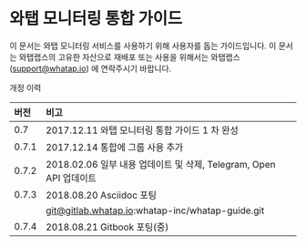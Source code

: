 # 와탭 모니터링 통합 가이드

이 문서는 와탭 모니터링 서비스를 사용하기 위해 사용자를 돕는 가이드입니다. 이 문서는 와탭랩스의 고유한 자산으로 재배포 또는 사용을 위해서는 와탭랩스\([support@whatap.io](mailto:support@whatap.io)\) 에 연락주시기 바랍니다.

개정 이력

| 버전 | 비고 |
| :--- | :--- |
| 0.7 | 2017.12.11 와탭 모니터링 통합 가이드 1 차 완성 |
| 0.7.1 | 2017.12.14 통합에 그룹 사용 추가 |
| 0.7.2 | 2018.02.06 일부 내용 업데이트 및 삭제, Telegram, Open API 업데이트 |
| 0.7.3 | 2018.08.20 Asciidoc 포팅 |
|  | git@gitlab.whatap.io:whatap-inc/whatap-guide.git |
| 0.7.4 | 2018.08.21 Gitbook 포팅\(중\) |

